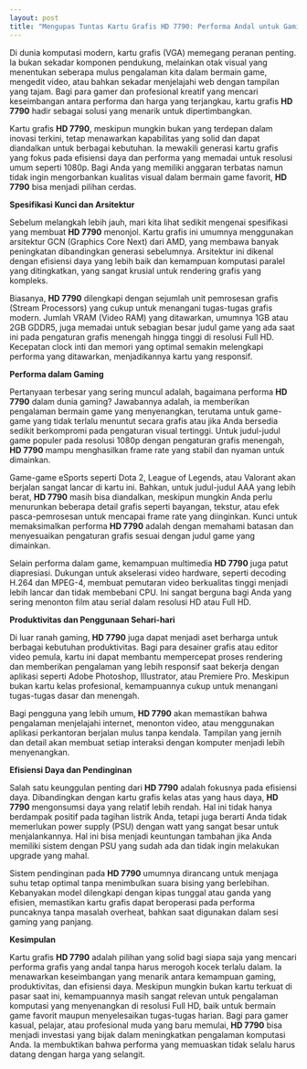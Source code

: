 ```yaml
---
layout: post
title: "Mengupas Tuntas Kartu Grafis HD 7790: Performa Andal untuk Gaming dan Produktivitas"
---
```


Di dunia komputasi modern, kartu grafis (VGA) memegang peranan penting. Ia bukan sekadar komponen pendukung, melainkan otak visual yang menentukan seberapa mulus pengalaman kita dalam bermain game, mengedit video, atau bahkan sekadar menjelajahi web dengan tampilan yang tajam. Bagi para gamer dan profesional kreatif yang mencari keseimbangan antara performa dan harga yang terjangkau, kartu grafis **HD 7790** hadir sebagai solusi yang menarik untuk dipertimbangkan.

Kartu grafis **HD 7790**, meskipun mungkin bukan yang terdepan dalam inovasi terkini, tetap menawarkan kapabilitas yang solid dan dapat diandalkan untuk berbagai kebutuhan. Ia mewakili generasi kartu grafis yang fokus pada efisiensi daya dan performa yang memadai untuk resolusi umum seperti 1080p. Bagi Anda yang memiliki anggaran terbatas namun tidak ingin mengorbankan kualitas visual dalam bermain game favorit, **HD 7790** bisa menjadi pilihan cerdas.

**Spesifikasi Kunci dan Arsitektur**

Sebelum melangkah lebih jauh, mari kita lihat sedikit mengenai spesifikasi yang membuat **HD 7790** menonjol. Kartu grafis ini umumnya menggunakan arsitektur GCN (Graphics Core Next) dari AMD, yang membawa banyak peningkatan dibandingkan generasi sebelumnya. Arsitektur ini dikenal dengan efisiensi daya yang lebih baik dan kemampuan komputasi paralel yang ditingkatkan, yang sangat krusial untuk rendering grafis yang kompleks.

Biasanya, **HD 7790** dilengkapi dengan sejumlah unit pemrosesan grafis (Stream Processors) yang cukup untuk menangani tugas-tugas grafis modern. Jumlah VRAM (Video RAM) yang ditawarkan, umumnya 1GB atau 2GB GDDR5, juga memadai untuk sebagian besar judul game yang ada saat ini pada pengaturan grafis menengah hingga tinggi di resolusi Full HD. Kecepatan clock inti dan memori yang optimal semakin melengkapi performa yang ditawarkan, menjadikannya kartu yang responsif.

**Performa dalam Gaming**

Pertanyaan terbesar yang sering muncul adalah, bagaimana performa **HD 7790** dalam dunia gaming? Jawabannya adalah, ia memberikan pengalaman bermain game yang menyenangkan, terutama untuk game-game yang tidak terlalu menuntut secara grafis atau jika Anda bersedia sedikit berkompromi pada pengaturan visual tertinggi. Untuk judul-judul game populer pada resolusi 1080p dengan pengaturan grafis menengah, **HD 7790** mampu menghasilkan frame rate yang stabil dan nyaman untuk dimainkan.

Game-game eSports seperti Dota 2, League of Legends, atau Valorant akan berjalan sangat lancar di kartu ini. Bahkan, untuk judul-judul AAA yang lebih berat, **HD 7790** masih bisa diandalkan, meskipun mungkin Anda perlu menurunkan beberapa detail grafis seperti bayangan, tekstur, atau efek pasca-pemrosesan untuk mencapai frame rate yang diinginkan. Kunci untuk memaksimalkan performa **HD 7790** adalah dengan memahami batasan dan menyesuaikan pengaturan grafis sesuai dengan judul game yang dimainkan.

Selain performa dalam game, kemampuan multimedia **HD 7790** juga patut diapresiasi. Dukungan untuk akselerasi video hardware, seperti decoding H.264 dan MPEG-4, membuat pemutaran video berkualitas tinggi menjadi lebih lancar dan tidak membebani CPU. Ini sangat berguna bagi Anda yang sering menonton film atau serial dalam resolusi HD atau Full HD.

**Produktivitas dan Penggunaan Sehari-hari**

Di luar ranah gaming, **HD 7790** juga dapat menjadi aset berharga untuk berbagai kebutuhan produktivitas. Bagi para desainer grafis atau editor video pemula, kartu ini dapat membantu mempercepat proses rendering dan memberikan pengalaman yang lebih responsif saat bekerja dengan aplikasi seperti Adobe Photoshop, Illustrator, atau Premiere Pro. Meskipun bukan kartu kelas profesional, kemampuannya cukup untuk menangani tugas-tugas dasar dan menengah.

Bagi pengguna yang lebih umum, **HD 7790** akan memastikan bahwa pengalaman menjelajahi internet, menonton video, atau menggunakan aplikasi perkantoran berjalan mulus tanpa kendala. Tampilan yang jernih dan detail akan membuat setiap interaksi dengan komputer menjadi lebih menyenangkan.

**Efisiensi Daya dan Pendinginan**

Salah satu keunggulan penting dari **HD 7790** adalah fokusnya pada efisiensi daya. Dibandingkan dengan kartu grafis kelas atas yang haus daya, **HD 7790** mengonsumsi daya yang relatif lebih rendah. Hal ini tidak hanya berdampak positif pada tagihan listrik Anda, tetapi juga berarti Anda tidak memerlukan power supply (PSU) dengan watt yang sangat besar untuk menjalankannya. Hal ini bisa menjadi keuntungan tambahan jika Anda memiliki sistem dengan PSU yang sudah ada dan tidak ingin melakukan upgrade yang mahal.

Sistem pendinginan pada **HD 7790** umumnya dirancang untuk menjaga suhu tetap optimal tanpa menimbulkan suara bising yang berlebihan. Kebanyakan model dilengkapi dengan kipas tunggal atau ganda yang efisien, memastikan kartu grafis dapat beroperasi pada performa puncaknya tanpa masalah overheat, bahkan saat digunakan dalam sesi gaming yang panjang.

**Kesimpulan**

Kartu grafis **HD 7790** adalah pilihan yang solid bagi siapa saja yang mencari performa grafis yang andal tanpa harus merogoh kocek terlalu dalam. Ia menawarkan keseimbangan yang menarik antara kemampuan gaming, produktivitas, dan efisiensi daya. Meskipun mungkin bukan kartu terkuat di pasar saat ini, kemampuannya masih sangat relevan untuk pengalaman komputasi yang menyenangkan di resolusi Full HD, baik untuk bermain game favorit maupun menyelesaikan tugas-tugas harian. Bagi para gamer kasual, pelajar, atau profesional muda yang baru memulai, **HD 7790** bisa menjadi investasi yang bijak dalam meningkatkan pengalaman komputasi Anda. Ia membuktikan bahwa performa yang memuaskan tidak selalu harus datang dengan harga yang selangit.
